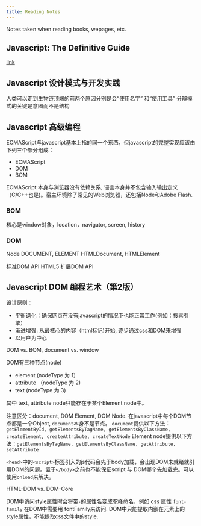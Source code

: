 ```yaml
---
title: Reading Notes
---
```

Notes taken when reading books, wepages, etc.
## Javascript: The Definitive Guide
[link](./js-TDG.md)

## Javascript 设计模式与开发实践
人类可以走到生物链顶端的前两个原因分别是会“使用名字” 和“使用工具”
分辨模式的关键是意图而不是结构

## Javascript 高级编程
ECMAScript与javascript基本上指的同一个东西，但javascript的完整实现应该由下列三个部分组成：
* ECMAScript
* DOM
* BOM

ECMAScript 本身与浏览器没有依赖关系, 语言本身并不包含输入输出定义（C/C++也是)。宿主环境除了常见的Web浏览器，还包括Node和Adobe Flash.

### BOM
核心是window对象，location，navigator, screen, history

### DOM
Node
DOCUMENT, ELEMENT
HTMLDocument, HTMLElement

标准DOM API
HTML5 扩展DOM API

## Javascript DOM 编程艺术（第2版）
设计原则：
* 平衡退化：确保网页在没有javascript的情况下也能正常工作(例如：搜索引擎）
* 渐进增强: 从最核心的内容（html标记)开始, 逐步通过css和DOM来增强
* 以用户为中心

DOM vs. BOM, document vs. window

DOM有三种节点(node)
* element (nodeType 为 1）
* attribute （nodeType 为 2)
* text (nodeType 为 3)

其中 text, attribute node只能存在于某个Element node中。

注意区分：document, DOM Element, DOM Node. 在javascript中每个DOM节点都是一个Object, `document`本身不是节点。
`document`提供以下方法：`getElementById, getElementsByTagName, getElementsByClassName, createElement, createAttribute, createTextNode`
Element node提供以下方法：`getElementsByTagName, getElementsByClassName, getAttribute, setAttribute`

`<head>`中的`<script>`标签引入的js代码会先于body加载，会出现DOM未就绪就引用DOM的问题。置于`</body>`之前也不能保证script 与 DOM哪个先加载完。可以使用`onload`来解决。

HTML-DOM vs. DOM-Core

DOM中访问style属性时会将带`-`的属性名变成驼峰命名，例如 css 属性 `font-family` 在DOM中需要用 fontFamily来访问. DOM中只能提取内嵌在元素上的style属性，不能提取css文件中的style. 